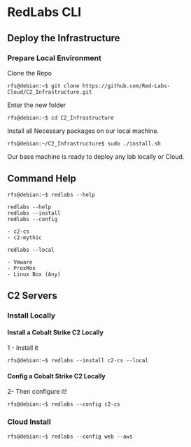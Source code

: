 # RedLabs CLI


## Deploy the Infrastructure


### Prepare Local Environment
Clone the Repo
```console
rfs@debian:~$ git clone https://github.com/Red-Labs-Cloud/C2_Infrastructure.git
```

Enter the new folder

```console
rfs@debian:~$ cd C2_Infrastructure
```
Install all Necessary packages on our local machine.

```console
rfs@debian:~/C2_Infrastructure$ sudo ./install.sh
```
Our base machine is ready to deploy any lab locally or Cloud.

## Command Help

```console
rfs@debian:~$ redlabs --help

redlabs --help
redlabs --install
redlabs --config

- c2-cs
- c2-mythic

redlabs --local

- Vmware
- ProxMox
- Linux Box (Any)

```

## C2 Servers


### Install Locally

#### Install a Cobalt Strike C2 Locally
1 - Install it
```console
rfs@debian:~$ redlabs --install c2-cs --local
```

#### Config a Cobalt Strike C2 Locally
2- Then configure it!
```console
rfs@debian:~$ redlabs --config c2-cs
```

### Cloud Install
```console
rfs@debian:~$ redlabs --config web --aws
```
